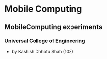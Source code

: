 # Mobile Computing
## MobileComputing experiments 
### Universal College of Engineering 
- by Kashish Chhotu Shah (108)

